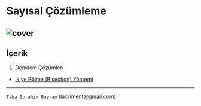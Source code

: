 Sayısal Çözümleme
=================
![cover](http://i.imgur.com/dxj5cZo.jpg)
--------------------
## İçerik
1. Denklem Çözümleri
  - [İkiye Bölme (Bisection) Yöntemi](https://github.com/lacriment/sayisal-cozumleme/tree/master/ikiye-yarilama-yontemi)

-------------------
`Taha İbrahim Bayram` ([lacriment@gmail.com](mailto:lacriment@gmail.com))
